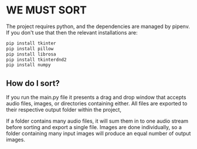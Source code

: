 # WE MUST SORT

The project requires python, and the dependencies are managed by pipenv. If you don't use that then the relevant
installations are:

```bash
pip install tkinter
pip install pillow
pip install librosa
pip install tkinterdnd2
pip install numpy
```

## How do I sort?
If you run the main.py file it presents a drag and drop window that accepts audio files, images, or directories 
containing either. All files are exported to their respective output folder within the project,

If a folder contains many audio files, it will sum them in to one audio stream before sorting and export a single file. 
Images are done individually, so a folder containing many input images will produce an equal number of output images.